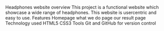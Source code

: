 Headphones website
 overview
 This project is a functional website which showcase a wide range of headphones. This website is usercentric and easy to use.
 Features
 Homepage
 what we do page
 our result page
 Technology used
 HTML5
 CSS3
 Tools
 Git and GitHub for version control
 
